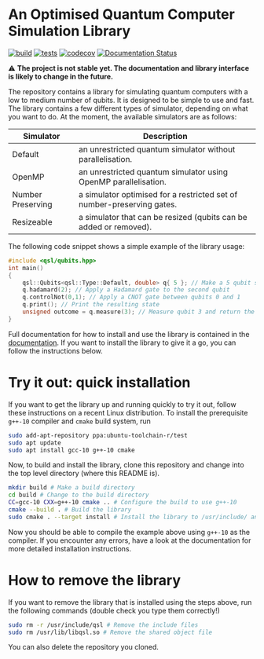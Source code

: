 # An Optimised Quantum Computer Simulation Library

[![build](https://github.com/lanamineh/qsl/actions/workflows/cmake.yml/badge.svg)](https://github.com/lanamineh/qsl/actions/workflows/cmake.yml) [![tests](https://github.com/lanamineh/qsl/actions/workflows/tests.yml/badge.svg)](https://github.com/lanamineh/qsl/actions/workflows/tests.yml) [![codecov](https://codecov.io/gh/lanamineh/qsl/branch/master/graph/badge.svg?token=VYUJ0OZIEZ)](https://codecov.io/gh/lanamineh/qsl) [![Documentation Status](https://readthedocs.org/projects/qsl/badge/?version=latest)](https://qsl.readthedocs.io/en/latest/?badge=latest) 

:warning: **The project is not stable yet. The documentation and library interface is likely to change in the future.** 

The repository contains a library for simulating quantum computers with a low to medium number of qubits. It is designed to be simple to use and fast. The library contains a few different types of simulator, depending on what you want to do. At the moment, the available simulators are as follows:

| Simulator | Description |
|-----------|-------------|
| Default   | an unrestricted quantum simulator without parallelisation.
| OpenMP    | an unrestricted quantum simulator using OpenMP parallelisation.
| Number Preserving | a simulator optimised for a restricted set of number-preserving gates.
| Resizeable | a simulator that can be resized (qubits can be added or removed). 

The following code snippet shows a simple example of the library usage:

```c++
#include <qsl/qubits.hpp>
int main()
{
	qsl::Qubits<qsl::Type::Default, double> q{ 5 }; // Make a 5 qubit simulator
	q.hadamard(2); // Apply a Hadamard gate to the second qubit
	q.controlNot(0,1); // Apply a CNOT gate between qubits 0 and 1
	q.print(); // Print the resulting state
	unsigned outcome = q.measure(3); // Measure qubit 3 and return the result
}
```

Full documentation for how to install and use the library is contained in the [documentation](https://qsl.readthedocs.io). If you want to install the library to give it a go, you can follow the instructions below. 

# Try it out: quick installation

If you want to get the library up and running quickly to try it out, follow these instructions on a recent Linux distribution. To install the prerequisite `g++-10` compiler and `cmake` build system, run

```bash
sudo add-apt-repository ppa:ubuntu-toolchain-r/test
sudo apt update
sudo apt install gcc-10 g++-10 cmake
```

Now, to build and install the library, clone this repository and change into the top level directory (where this README is).

```bash
mkdir build # Make a build directory
cd build # Change to the build directory
CC=gcc-10 CXX=g++-10 cmake .. # Configure the build to use g++-10
cmake --build . # Build the library
sudo cmake . --target install # Install the library to /usr/include/ and /usr/lib/
```

Now you should be able to compile the example above using `g++-10` as the compiler. If you encounter any errors, have a look at the documentation for more detailed installation instructions. 

# How to remove the library

If you want to remove the library that is installed using the steps above, run the following commands (double check you type them correctly!)

```bash
sudo rm -r /usr/include/qsl # Remove the include files
sudo rm /usr/lib/libqsl.so # Remove the shared object file
```

You can also delete the repository you cloned.

